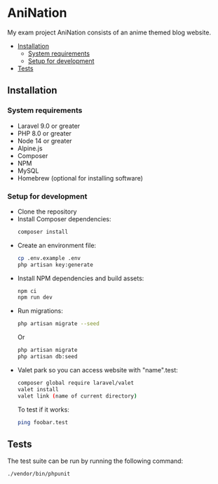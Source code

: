 # AniNation

My exam project AniNation consists of an anime themed blog website.

- [Installation](#installation)
    - [System requirements](#system-requirements)
    - [Setup for development](#setup-for-development)
- [Tests](#tests)

## Installation

### System requirements

- Laravel 9.0 or greater
- PHP 8.0 or greater
- Node 14 or greater
- Alpine.js
- Composer
- NPM
- MySQL
- Homebrew (optional for installing software)

### Setup for development

- Clone the repository
- Install Composer dependencies:
  ```bash
  composer install
  ```
- Create an environment file:
  ```bash
  cp .env.example .env
  php artisan key:generate
  ```
- Install NPM dependencies and build assets:
  ```bash
  npm ci
  npm run dev
  ```
- Run migrations:
  ```bash
  php artisan migrate --seed
  ```
  Or
  ```bash
  php artisan migrate
  php artisan db:seed
  ```
- Valet park so you can access website with "name".test:
  ```bash
  composer global require laravel/valet
  valet install
  valet link (name of current directory)
  ```
  To test if it works:
  ```bash
  ping foobar.test
  ```

## Tests

The test suite can be run by running the following command:

```bash
./vendor/bin/phpunit
```
